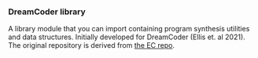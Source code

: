 ### DreamCoder library
A library module that you can import containing program synthesis utilities and data structures. Initially developed for DreamCoder (Ellis et. al 2021). 
The original repository is derived from [the EC repo](https://github.com/ellisk42/ec).
